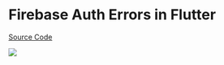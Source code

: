 # Firebase Auth Errors in Flutter

[Source Code](../source/firebase-auth-errors-in-flutter.dart)

![](../images/firebase-auth-errors-in-flutter.jpg)
